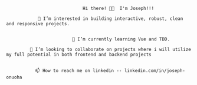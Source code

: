 
                                 Hi there! 👋🤓  I'm Joseph!!!

                👀 I’m interested in building interactive, robust, clean and responsive projects.
                
                
                             🌱 I’m currently learning Vue and TDD.
               
             💞️ I’m looking to collaborate on projects where i will utilize my full potential in both frontend and backend projects
 
 
               📫 How to reach me on linkedin -- linkedin.com/in/joseph-onuoha

<!---
sly18Peso4all/sly18Peso4all is a ✨ special ✨ repository because its `README.md` (this file) appears on your GitHub profile.
You can click the Preview link to take a look at your changes.
--->
